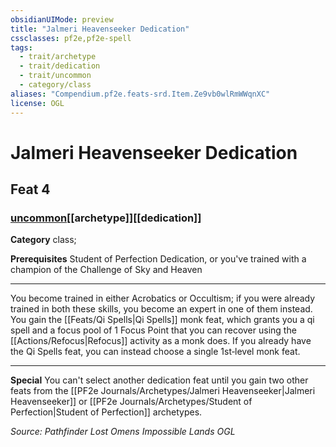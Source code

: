 ```yaml
---
obsidianUIMode: preview
title: "Jalmeri Heavenseeker Dedication"
cssclasses: pf2e,pf2e-spell
tags:
  - trait/archetype
  - trait/dedication
  - trait/uncommon
  - category/class
aliases: "Compendium.pf2e.feats-srd.Item.Ze9vb0wlRmWWqnXC"
license: OGL
---
```

# Jalmeri Heavenseeker Dedication
## Feat 4
### [uncommon](uncommon "Uncommon Rarity Trait")[[archetype]][[dedication]]

**Category** class; 



**Prerequisites** Student of Perfection Dedication, or you've trained with a champion of the Challenge of Sky and Heaven
* * *
You become trained in either Acrobatics or Occultism; if you were already trained in both these skills, you become an expert in one of them instead. You gain the [[Feats/Qi Spells|Qi Spells]] monk feat, which grants you a qi spell and a focus pool of 1 Focus Point that you can recover using the [[Actions/Refocus|Refocus]] activity as a monk does. If you already have the Qi Spells feat, you can instead choose a single 1st‐level monk feat.

* * *

**Special** You can't select another dedication feat until you gain two other feats from the [[PF2e Journals/Archetypes/Jalmeri Heavenseeker|Jalmeri Heavenseeker]] or [[PF2e Journals/Archetypes/Student of Perfection|Student of Perfection]] archetypes.

*Source: Pathfinder Lost Omens Impossible Lands*
*OGL*